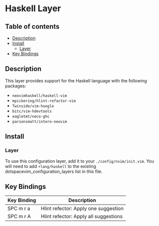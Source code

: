 # Haskell Layer

## Table of contents

* [Description](#description)
* [Install](#install)
  * [Layer](#layer)
* [Key Bindings](#key-bindings)


## Description

This layer provides support for the Haskell language with the following packages:

* `neovimhaskell/haskell-vim`
* `mpickering/hlint-refactor-vim`
* `Twinside/vim-hoogle`
* `bitc/vim-hdevtools`
* `eagletmt/neco-ghc`
* `parsonsmatt/intero-neovim`


## Install

### Layer

To use this configuration layer, add it to your `./config/nvim/init.vim`. You will need to add `+lang/haskell` to the existing dotspacevim_configuration_layers list in this file.


## Key Bindings

| Key Binding | Description                            |
|-------------|----------------------------------------|
| SPC m r a   | Hlint refector: Apply one suggestion   |
| SPC m r A   | Hlint refector: Apply all suggestions  |

